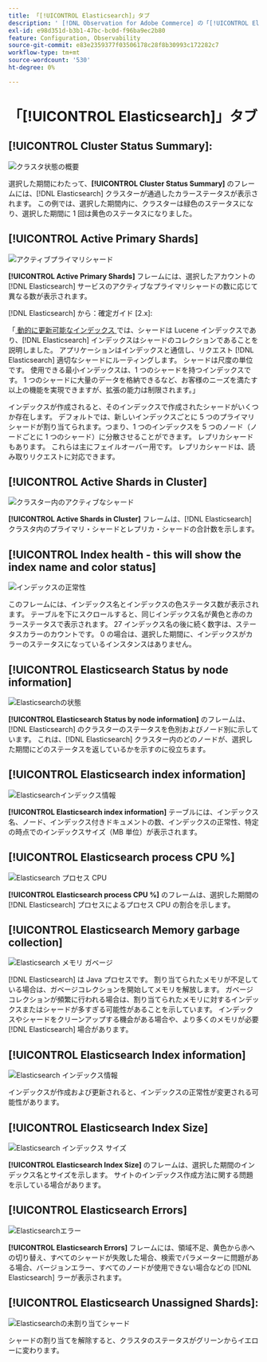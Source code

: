 ```yaml
---
title: 「[!UICONTROL Elasticsearch]」タブ
description: ' [!DNL Observation for Adobe Commerce] の「[!UICONTROL Elasticsearch]」タブについて説明します。'
exl-id: e98d351d-b3b1-47bc-bc0d-f96ba9ec2b80
feature: Configuration, Observability
source-git-commit: e83e2359377f03506178c28f8b30993c172282c7
workflow-type: tm+mt
source-wordcount: '530'
ht-degree: 0%

---
```


# 「[!UICONTROL Elasticsearch]」タブ

## [!UICONTROL Cluster Status Summary]:

![ クラスタ状態の概要 ](../../assets/tools/cluster-status-summary.jpg)

選択した期間にわたって、**[!UICONTROL Cluster Status Summary]** のフレームには、[!DNL Elasticsearch] クラスターが通過したカラーステータスが表示されます。 この例では、選択した期間内に、クラスターは緑色のステータスになり、選択した期間に 1 回は黄色のステータスになりました。

## [!UICONTROL Active Primary Shards]

![ アクティブプライマリシャード ](../../assets/tools/active-primary-shards.jpg)

**[!UICONTROL Active Primary Shards]** フレームには、選択したアカウントの [!DNL Elasticsearch] サービスのアクティブなプライマリシャードの数に応じて異なる数が表示されます。

[!DNL Elasticsearch] から：確定ガイド [2.x]:

「[ 動的に更新可能なインデックス ](https://www.elastic.co/guide/en/elasticsearch/guide/2.x/dynamic-indices.html) では、シャードは Lucene インデックスであり、[!DNL Elasticsearch] インデックスはシャードのコレクションであることを説明しました。 アプリケーションはインデックスと通信し、リクエスト [!DNL Elasticsearch] 適切なシャードにルーティングします。 シャードは尺度の単位です。 使用できる最小インデックスは、1 つのシャードを持つインデックスです。 1 つのシャードに大量のデータを格納できるなど、お客様のニーズを満たす以上の機能を実現できますが、拡張の能力は制限されます。」

インデックスが作成されると、そのインデックスで作成されたシャードがいくつか存在します。 デフォルトでは、新しいインデックスごとに 5 つのプライマリシャードが割り当てられます。つまり、1 つのインデックスを 5 つのノード（ノードごとに 1 つのシャード）に分散させることができます。 レプリカシャードもあります。 これらは主にフェイルオーバー用です。 レプリカシャードは、読み取りリクエストに対応できます。

## [!UICONTROL Active Shards in Cluster]

![ クラスター内のアクティブなシャード ](../../assets/tools/active-shards-in-cluster.jpg)

**[!UICONTROL Active Shards in Cluster]** フレームは、[!DNL Elasticsearch] クラスタ内のプライマリ・シャードとレプリカ・シャードの合計数を示します。

## [!UICONTROL Index health - this will show the index name and color status]

![ インデックスの正常性 ](../../assets/tools/index-health.jpg)

このフレームには、インデックス名とインデックスの色ステータス数が表示されます。 テーブルを下にスクロールすると、同じインデックス名が黄色と赤のカラーステータスで表示されます。 27 インデックス名の後に続く数字は、ステータスカラーのカウントです。 0 の場合は、選択した期間に、インデックスがカラーのステータスになっているインスタンスはありません。

## [!UICONTROL Elasticsearch Status by node information]

![Elasticsearchの状態 ](../../assets/tools/elasticsearch-status-by-node.jpg)

**[!UICONTROL Elasticsearch Status by node information]** のフレームは、[!DNL Elasticsearch] のクラスターのステータスを色別およびノード別に示しています。 これは、[!DNL Elasticsearch] クラスター内のどのノードが、選択した期間にどのステータスを返しているかを示すのに役立ちます。

## [!UICONTROL Elasticsearch index information]

![Elasticsearchインデックス情報 ](../../assets/tools/elasticsearch-tab-elasticsearch-index-information-image-1.jpg)

**[!UICONTROL Elasticsearch index information]** テーブルには、インデックス名、ノード、インデックス付きドキュメントの数、インデックスの正常性、特定の時点でのインデックスサイズ（MB 単位）が表示されます。

## [!UICONTROL Elasticsearch process CPU %]

![Elasticsearch プロセス CPU](../../assets/tools/elasticsearch-process-cpu.jpg)

**[!UICONTROL Elasticsearch process CPU %]** のフレームは、選択した期間の [!DNL Elasticsearch] プロセスによるプロセス CPU の割合を示します。

## [!UICONTROL Elasticsearch Memory garbage collection]

![Elasticsearch メモリ ガベージ ](../../assets/tools/elasticsearch-memory-garbage.jpg)

[!DNL Elasticsearch] は Java プロセスです。 割り当てられたメモリが不足している場合は、ガベージコレクションを開始してメモリを解放します。 ガベージコレクションが頻繁に行われる場合は、割り当てられたメモリに対するインデックスまたはシャードが多すぎる可能性があることを示しています。 インデックスやシャードをクリーンアップする機会がある場合や、より多くのメモリが必要 [!DNL Elasticsearch] 場合があります。

## [!UICONTROL Elasticsearch Index information]

![Elasticsearch インデックス情報 ](../../assets/tools/elasticsearch-index-information-2.jpg)

インデックスが作成および更新されると、インデックスの正常性が変更される可能性があります。

## [!UICONTROL Elasticsearch Index Size]

![Elasticsearch インデックス サイズ ](../../assets/tools/elasticsearch-index-size.jpg)

**[!UICONTROL Elasticsearch Index Size]** のフレームは、選択した期間のインデックス名とサイズを示します。 サイトのインデックス作成方法に関する問題を示している場合があります。

## [!UICONTROL Elasticsearch Errors]

![Elasticsearchエラー ](../../assets/tools/elasticsearch-tab-elasticsearch-errors.jpg)

**[!UICONTROL Elasticsearch Errors]** フレームには、領域不足、黄色から赤への切り替え、すべてのシャードが失敗した場合、検索でパラメーターに問題がある場合、バージョンエラー、すべてのノードが使用できない場合などの [!DNL Elasticsearch] ラーが表示されます。

## [!UICONTROL Elasticsearch Unassigned Shards]:

![Elasticsearchの未割り当てシャード ](../../assets/tools/elasticsearch-unassigned-shards.jpg)

シャードの割り当てを解除すると、クラスタのステータスがグリーンからイエローに変わります。

